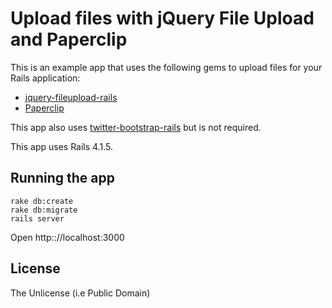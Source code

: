 # Upload files with jQuery File Upload and Paperclip

This is an example app that uses the following gems to upload files for your Rails application:

* [jquery-fileupload-rails](https://github.com/tors/jquery-fileupload-rails)
* [Paperclip](https://github.com/thoughtbot/paperclip)

This app also uses [twitter-bootstrap-rails](https://github.com/seyhunak/twitter-bootstrap-rails) but is not required.

This app uses Rails 4.1.5.

## Running the app

    rake db:create
    rake db:migrate
    rails server

Open http:://localhost:3000

## License
The Unlicense (i.e Public Domain)

